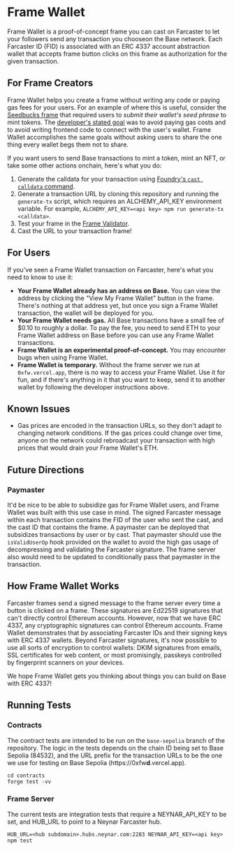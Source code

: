 # Frame Wallet

Frame Wallet is a proof-of-concept frame you can cast on Farcaster to let your followers send any transaction you chooseon the Base network. Each Farcaster ID (FID) is associated with an ERC 4337 account abstraction wallet that accepts frame button clicks on this frame as authorization for the given transaction.

## For Frame Creators

Frame Wallet helps you create a frame without writing any code or paying gas fees for your users. For an example of where this is useful, consider the [Seedbucks frame](https://warpcast.com/worm.eth/0x2f7eb39e) that required users to *submit their wallet's seed phrase* to mint tokens. The [developer's stated goal](https://warpcast.com/worm.eth/0x2dc7c5a1) was to avoid paying gas costs and to avoid writing frontend code to connect with the user's wallet. Frame Wallet accomplishes the same goals without asking users to share the one thing every wallet begs them not to share.

If you want users to send Base transactions to mint a token, mint an NFT, or take some other actions onchain, here's what you do:

1. Generate the calldata for your transaction using [Foundry's `cast calldata` command](https://book.getfoundry.sh/reference/cast/cast-calldata).
2. Generate a transaction URL by cloning this repository and running the `generate-tx` script, which requires an ALCHEMY_API_KEY environment variable. For example, `ALCHEMY_API_KEY=<api key> npm run generate-tx <calldata>`.
3. Test your frame in the [Frame Validator](https://warpcast.com/~/developers/frames).
4. Cast the URL to your transaction frame!

## For Users

If you've seen a Frame Wallet transaction on Farcaster, here's what you need to know to use it:

* **Your Frame Wallet already has an address on Base.** You can view the address by clicking the "View My Frame Wallet" button in the frame. There's nothing at that address yet, but once you sign a Frame Wallet transaction, the wallet will be deployed for you.
* **Your Frame Wallet needs gas.** All Base transactions have a small fee of $0.10 to roughly a dollar. To pay the fee, you need to send ETH to your Frame Wallet address on Base before you can use any Frame Wallet transactions.
* **Frame Wallet is an experimental proof-of-concept.** You may encounter bugs when using Frame Wallet.
* **Frame Wallet is temporary.** Without the frame server we run at `0xfw.vercel.app`, there is no way to access your Frame Wallet. Use it for fun, and if there's anything in it that you want to keep, send it to another wallet by following the developer instructions above.

## Known Issues

* Gas prices are encoded in the transaction URLs, so they don't adapt to changing network conditions. If the gas prices could change over time, anyone on the network could rebroadcast your transaction with high prices that would drain your Frame Wallet's ETH.

## Future Directions

### Paymaster

It'd be nice to be able to subsidize gas for Frame Wallet users, and Frame Wallet was built with this use case in mind. The signed Farcaster message within each transaction contains the FID of the user who sent the cast, and the cast ID that contains the frame. A paymaster can be deployed that subsidizes transactions by user or by cast. That paymaster should use the `isValidUserOp` hook provided on the wallet to avoid the high gas usage of decompressing and validating the Farcaster signature. The frame server also would need to be updated to conditionally pass that paymaster in the transaction.

## How Frame Wallet Works

Farcaster frames send a signed message to the frame server every time a button is clicked on a frame. These signatures are Ed22519 signatures that can't directly control Ethereum accounts. However, now that we have ERC 4337, any cryptographic signatures can control Ethereum accounts. Frame Wallet demonstrates that by associating Farcaster IDs and their signing keys with ERC 4337 wallets. Beyond Farcaster signatures, it's now possible to use all sorts of encryption to control wallets: DKIM signatures from emails, SSL certificates for web content, or most promisingly, passkeys controlled by fingerprint scanners on your devices.

We hope Frame Wallet gets you thinking about things you can build on Base with ERC 4337!

## Running Tests

### Contracts

The contract tests are intended to be run on the `base-sepolia` branch of the repository. The logic in the tests depends on the chain ID being set to Base Sepolia (84532), and the URL prefix for the transaction URLs to be the one we use for testing on Base Sepolia (https://0xfw**d**.vercel.app).

```
cd contracts
forge test -vv
```

### Frame Server

The current tests are integration tests that require a NEYNAR_API_KEY to be set, and HUB_URL to point to a Neynar Farcaster hub.

```
HUB_URL=<hub subdomain>.hubs.neynar.com:2283 NEYNAR_API_KEY=<api key> npm test
```
